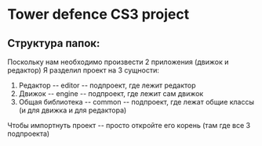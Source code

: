 # Tower defence CS3 project
## Структура папок:
Поскольку нам необходимо произвести 2 приложения (движок и редактор)
Я разделил проект на 3 сущности:
1) Редактор -- editor -- подпроект, где лежит редактор
2) Движок -- engine -- подпроект, где лежит сам движок
3) Общая библиотека -- common -- подпроект, где лежат общие классы (и для движка и для редактора)

Чтобы импортнуть проект -- просто откройте его корень (там где все 3 подпроекта)